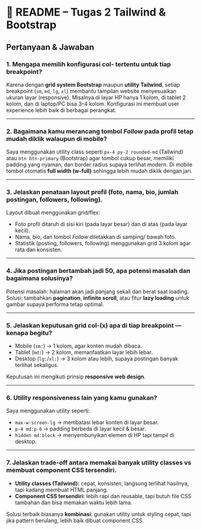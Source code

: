 # 📘 README – Tugas 2 Tailwind & Bootstrap

## Pertanyaan & Jawaban

### 1. Mengapa memilih konfigurasi col- tertentu untuk tiap breakpoint?  
Karena dengan **grid system Bootstrap** maupun **utility Tailwind**, setiap breakpoint (`sm`, `md`, `lg`, `xl`) membantu tampilan website menyesuaikan ukuran layar (responsive). Misalnya di layar HP hanya 1 kolom, di tablet 2 kolom, dan di laptop/PC bisa 3–4 kolom. Konfigurasi ini membuat user experience lebih baik di berbagai perangkat.

---

### 2. Bagaimana kamu merancang tombol *Follow* pada profil tetap mudah diklik walaupun di mobile?  
Saya menggunakan utility class seperti `px-4 py-2 rounded-md` (Tailwind) atau `btn btn-primary` (Bootstrap) agar tombol cukup besar, memiliki padding yang nyaman, dan border radius supaya terlihat modern. Di mobile tombol otomatis **full width (w-full)** sehingga lebih mudah diklik dengan jari.

---

### 3. Jelaskan penataan layout profil (foto, nama, bio, jumlah postingan, followers, following).  
Layout dibuat menggunakan grid/flex:  
- Foto profil ditaruh di sisi kiri (pada layar besar) dan di atas (pada layar kecil).  
- Nama, bio, dan tombol *Follow* diletakkan di samping/ bawah foto.  
- Statistik (posting, followers, following) menggunakan grid 3 kolom agar rata dan konsisten.  

---

### 4. Jika postingan bertambah jadi 50, apa potensi masalah dan bagaimana solusinya?  
Potensi masalah: halaman akan jadi panjang sekali dan berat saat loading.  
Solusi: tambahkan **pagination**, **infinite scroll**, atau fitur **lazy loading** untuk gambar supaya performa tetap optimal.

---

### 5. Jelaskan keputusan grid col-(x) apa di tiap breakpoint — kenapa begitu?  
- Mobile (`sm:`) → 1 kolom, agar konten mudah dibaca.  
- Tablet (`md:`) → 2 kolom, memanfaatkan layar lebih lebar.  
- Desktop (`lg:`/`xl:`) → 3 kolom atau lebih, supaya postingan banyak terlihat sekaligus.  

Keputusan ini mengikuti prinsip **responsive web design**.

---

### 6. Utility responsiveness lain yang kamu gunakan?  
Saya menggunakan utility seperti:  
- `max-w-screen-lg` → membatasi lebar konten di layar besar.  
- `p-4 md:p-6` → padding berbeda di layar kecil & besar.  
- `hidden md:block` → menyembunyikan elemen di HP tapi tampil di desktop.  

---

### 7. Jelaskan trade-off antara memakai banyak utility classes vs membuat component CSS tersendiri.  
- **Utility classes (Tailwind):** cepat, konsisten, langsung terlihat hasilnya, tapi kadang membuat HTML panjang.  
- **Component CSS tersendiri:** lebih rapi dan reusable, tapi butuh file CSS tambahan dan bisa memakan waktu lebih lama.  

Solusi terbaik biasanya **kombinasi**: gunakan utility untuk styling cepat, tapi jika pattern berulang, lebih baik dibuat component CSS.
